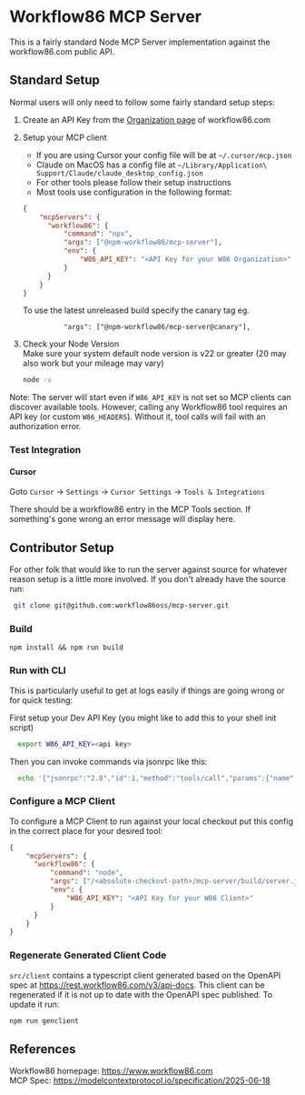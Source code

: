 # Workflow86 MCP Server

This is a fairly standard Node MCP Server implementation against the workflow86.com public API.

## Standard Setup

Normal users will only need to follow some fairly standard setup steps:
1. Create an API Key from the [Organization page](https://app.workflow86.com/organization) of workflow86.com
2. Setup your MCP client
   * If you are using Cursor your config file will be at `~/.cursor/mcp.json`  
   * Claude on MacOS has a config file at `~/Library/Application\ Support/Claude/claude_desktop_config.json`  
   * For other tools please follow their setup instructions
   * Most tools use configuration in the following format:
   ```json
   {
       "mcpServers": {
         "workflow86": {
             "command": "npx",
             "args": ["@npm-workflow86/mcp-server"],
             "env": {
                 "W86_API_KEY": "<API Key for your W86 Organization>"
             }
         }
       }
   }
   ```
   To use the latest unreleased build specify the canary tag eg.
   ```
             "args": ["@npm-workflow86/mcp-server@canary"],
   ```

3. Check your Node Version  
   Make sure your system default node version is v22 or greater (20 may also work but your mileage may vary)
   ```bash
   node -v
   ```

Note: The server will start even if `W86_API_KEY` is not set so MCP clients can discover available tools. However, calling any Workflow86 tool requires an API key (or custom `W86_HEADERS`). Without it, tool calls will fail with an authorization error.
### Test Integration
#### Cursor
Goto `Cursor` -> `Settings` -> `Cursor Settings` -> `Tools & Integrations`

There should be a workflow86 entry in the MCP Tools section. If something's gone wrong an error message will display here.

## Contributor Setup

For other folk that would like to run the server against source for whatever reason setup is a little more involved.
If you don't already have the source run: 
```bash
 git clone git@github.com:workflow86oss/mcp-server.git
```

### Build
`npm install && npm run build`

### Run with CLI
This is particularly useful to get at logs easily if things are going wrong or for quick testing:

First setup your Dev API Key (you might like to add this to your shell init script)
```bash
  export W86_API_KEY=<api key>
```

Then you can invoke commands via jsonrpc like this:
```bash
  echo '{"jsonrpc":"2.0","id":1,"method":"tools/call","params":{"name":"list-workflows","arguments":{}}}' | node build/server.js
```

### Configure a MCP Client
To configure a MCP Client to run against your local checkout put this config in the correct place for your desired tool:
```json
{
    "mcpServers": {
      "workflow86": {
          "command": "node",
          "args": ["/<absolute-checkout-path>/mcp-server/build/server.js"],
          "env": {
              "W86_API_KEY": "<API Key for your W86 Client>"
          }
      }
    }
}
```

### Regenerate Generated Client Code
`src/client` contains a typescript client generated based on the OpenAPI spec at https://rest.workflow86.com/v3/api-docs. This client can be regenerated if it is not up to date with the OpenAPI spec published. To update it run:

```bash
npm run genclient
```

## References

Workflow86 homepage: https://www.workflow86.com  
MCP Spec: https://modelcontextprotocol.io/specification/2025-06-18
